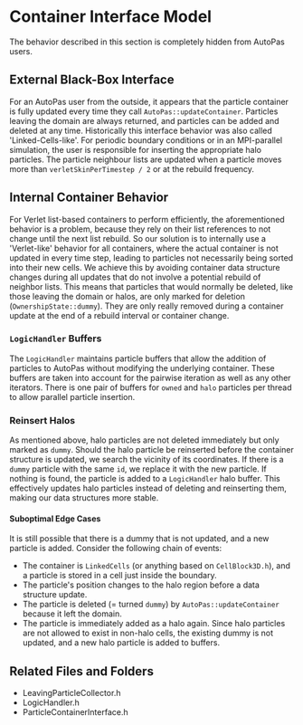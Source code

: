 # Container Interface Model

The behavior described in this section is completely hidden from AutoPas users.

## External Black-Box Interface
For an AutoPas user from the outside, it appears that the particle container is fully updated every time they call `AutoPas::updateContainer`.
Particles leaving the domain are always returned, and particles can be added and deleted at any time.
Historically this interface behavior was also called 'Linked-Cells-like'.
For periodic boundary conditions or in an MPI-parallel simulation, the user is responsible for inserting the appropriate halo particles.
The particle neighbour lists are updated when a particle moves more than `verletSkinPerTimestep / 2` or at the rebuild frequency.

## Internal Container Behavior
For Verlet list-based containers to perform efficiently, the aforementioned behavior is a problem, because they rely on their list references to not change until the next list rebuild.
So our solution is to internally use a 'Verlet-like' behavior for all containers,  where the actual container is not updated in every time step, leading to particles not necessarily being sorted into their new cells.
We achieve this by avoiding container data structure changes during all updates that do not involve a potential rebuild of neighbor lists.
This means that particles that would normally be deleted, like those leaving the domain or halos, are only marked for deletion (`OwnershipState::dummy`).
They are only really removed during a container update at the end of a rebuild interval or container change.

### `LogicHandler` Buffers
The `LogicHandler` maintains particle buffers that allow the addition of particles to AutoPas without modifying the underlying container.
These buffers are taken into account for the pairwise iteration as well as any other iterators.
There is one pair of buffers for `owned` and `halo` particles per thread to allow parallel particle insertion.

### Reinsert Halos
As mentioned above, halo particles are not deleted immediately but only marked as `dummy`.
Should the halo particle be reinserted before the container structure is updated, we search the vicinity of its coordinates.
If there is a `dummy` particle with the same `id`, we replace it with the new particle.
If nothing is found, the particle is added to a `LogicHandler` halo buffer.
This effectively updates halo particles instead of deleting and reinserting them, making our data structures more stable.

#### Suboptimal Edge Cases
It is still possible that there is a dummy that is not updated, and a new particle is added. Consider the following chain of events:
- The container is `LinkedCells` (or anything based on `CellBlock3D.h`), and a particle is stored in a cell just inside the boundary.
- The particle's position changes to the halo region before a data structure update.
- The particle is deleted (= turned `dummy`) by `AutoPas::updateContainer` because it left the domain.
- The particle is immediately added as a halo again. Since halo particles are not allowed to exist in non-halo cells, the existing dummy is not updated, and a new halo particle is added to buffers.

## Related Files and Folders
- LeavingParticleCollector.h
- LogicHandler.h
- ParticleContainerInterface.h
